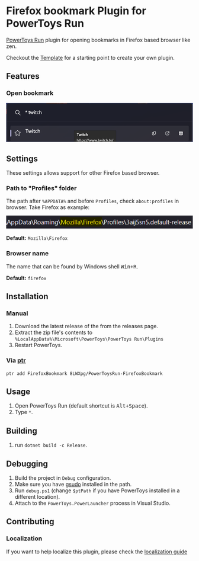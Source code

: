 # Firefox bookmark Plugin for PowerToys Run

[PowerToys Run](https://aka.ms/PowerToysOverview_PowerToysRun) plugin for opening bookmarks in Firefox based browser like zen.

Checkout the [Template](https://github.com/8LWXpg/PowerToysRun-PluginTemplate) for a starting point to create your own plugin.

## Features

### Open bookmark

![screenshot](./assets/screenshot.png)

## Settings

These settings allows support for other Firefox based browser.

### Path to "Profiles" folder

The path after `%APPDATA%` and before `Profiles`, check `about:profiles` in browser. Take Firefox as example:

![settings](./assets/settings.png)

**Default:** `Mozilla\Firefox`

### Browser name

The name that can be found by Windows shell <kbd>Win+R</kbd>.

**Default:** `firefox`

## Installation

### Manual

1. Download the latest release of the from the releases page.
2. Extract the zip file's contents to `%LocalAppData%\Microsoft\PowerToys\PowerToys Run\Plugins`
3. Restart PowerToys.

### Via [ptr](https://github.com/8LWXpg/ptr)

```shell
ptr add FirefoxBookmark 8LWXpg/PowerToysRun-FirefoxBookmark
```

## Usage

1. Open PowerToys Run (default shortcut is <kbd>Alt+Space</kbd>).
1. Type `*`.

## Building

1. run `dotnet build -c Release`.

## Debugging

1. Build the project in `Debug` configuration.
1. Make sure you have [gsudo](https://github.com/gerardog/gsudo) installed in the path.
1. Run `debug.ps1` (change `$ptPath` if you have PowerToys installed in a different location).
1. Attach to the `PowerToys.PowerLauncher` process in Visual Studio.

## Contributing

### Localization

If you want to help localize this plugin, please check the [localization guide](./Localizing.md)
